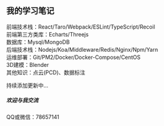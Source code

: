 ## 我的学习笔记
前端技术栈：React/Taro/Webpack/ESLint/TypeScript/Recoil  
前端第三方类库：Echarts/Threejs  
数据库：Mysql/MongoDB  
后端技术栈：Nodejs/Koa/Middleware/Redis/Nginx/Npm/Yarn  
运维部署：Git/PM2/Docker/Docker-Compose/CentOS  
3D建模：Blender  
其他知识：点云(PCD)、数据标注


持续添加更新中...

##### 欢迎与我交流
QQ或微信：78657141
